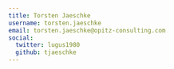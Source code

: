 ```yaml
---
title: Torsten Jaeschke
username: torsten.jaeschke
email: torsten.jaeschke@opitz-consulting.com
social:
  twitter: lugus1980
  github: tjaeschke
---
```

